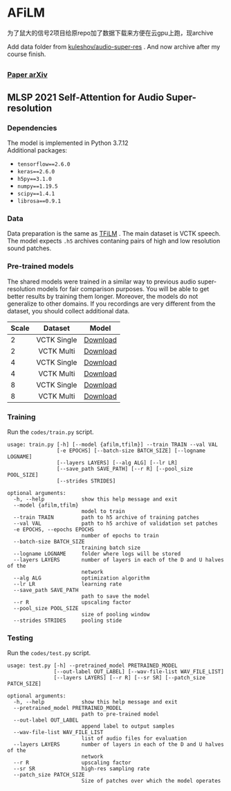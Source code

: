 # AFiLM

为了鼠大的信号2项目给原repo加了数据下载来方便在云gpu上跑，现archive

Add data folder from [kuleshov/audio-super-res](https://github.com/kuleshov/audio-super-res) . And now archive after my course finish.

##
### [Paper arXiv](https://arxiv.org/abs/2108.11637)
## MLSP 2021 Self-Attention for Audio Super-resolution 

### Dependencies

The model is implemented in Python 3.7.12 \
Additional packages: 
- `tensorflow==2.6.0`
- `keras==2.6.0`
- `h5py==3.1.0`
- `numpy==1.19.5`
- `scipy==1.4.1`
- `librosa==0.9.1`


### Data
Data preparation is the same as [TFiLM](https://github.com/kuleshov/audio-super-res) . The main dataset is VCTK speech. The model expects `.h5` archives contaning pairs of high and low resolution sound patches. 

### Pre-trained models
The shared models were trained in a similar way to previous audio super-resolution models for fair comparison purposes. You will be able to get better results by training them longer. Moreover, the models do not generalize to other domains. If you recordings are very different from the dataset, you should collect additional data. 

| Scale |   Dataset   |   Model  |
|-------|:-----------:|:--------:|
| 2     | VCTK Single | [Download](https://drive.google.com/file/d/1aT72PhsFJILvdauAh5g8O87qj3Fisfis/view?usp=sharing) |
| 2     |  VCTK Multi | [Download](https://drive.google.com/file/d/1Uw06eSpOHA_qZWX6DZxa1I6UgbU9lpqI/view?usp=sharing) |
| 4     | VCTK Single | [Download](https://drive.google.com/file/d/1-AR-Cn1q1QeuDSeaP4RTcBSZ3s63j5rO/view?usp=sharing) |
| 4     | VCTK Multi  | [Download](https://drive.google.com/file/d/1-5JfveMwPWS-3C2V8pJx7QJ4PzG24N55/view?usp=sharing) |
| 8     | VCTK Single | [Download](https://drive.google.com/file/d/1-AlWbNt1M8UgqdRpMC41C42zLHymGGwG/view?usp=sharing) |
| 8     | VCTK Multi  | [Download](https://drive.google.com/file/d/1-AfiNBinwq1y52JWQ4J9l4Z0j0bCKQgQ/view?usp=sharing) |

### Training
Run the `codes/train.py` script.
```
usage: train.py [-h] [--model {afilm,tfilm}] --train TRAIN --val VAL
                [-e EPOCHS] [--batch-size BATCH_SIZE] [--logname LOGNAME]
                [--layers LAYERS] [--alg ALG] [--lr LR]
                [--save_path SAVE_PATH] [--r R] [--pool_size POOL_SIZE]
                [--strides STRIDES]

optional arguments:
  -h, --help            show this help message and exit
  --model {afilm,tfilm}
                        model to train
  --train TRAIN         path to h5 archive of training patches
  --val VAL             path to h5 archive of validation set patches
  -e EPOCHS, --epochs EPOCHS
                        number of epochs to train
  --batch-size BATCH_SIZE
                        training batch size
  --logname LOGNAME     folder where logs will be stored
  --layers LAYERS       number of layers in each of the D and U halves of the
                        network
  --alg ALG             optimization algorithm
  --lr LR               learning rate
  --save_path SAVE_PATH
                        path to save the model
  --r R                 upscaling factor
  --pool_size POOL_SIZE
                        size of pooling window
  --strides STRIDES     pooling stide
```

### Testing 
Run the `codes/test.py` script.
```
usage: test.py [-h] --pretrained_model PRETRAINED_MODEL
               [--out-label OUT_LABEL] [--wav-file-list WAV_FILE_LIST]
               [--layers LAYERS] [--r R] [--sr SR] [--patch_size PATCH_SIZE]

optional arguments:
  -h, --help            show this help message and exit
  --pretrained_model PRETRAINED_MODEL
                        path to pre-trained model
  --out-label OUT_LABEL
                        append label to output samples
  --wav-file-list WAV_FILE_LIST
                        list of audio files for evaluation
  --layers LAYERS       number of layers in each of the D and U halves of the
                        network
  --r R                 upscaling factor
  --sr SR               high-res sampling rate
  --patch_size PATCH_SIZE
                        Size of patches over which the model operates
```




